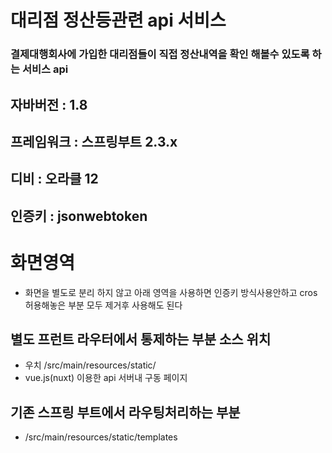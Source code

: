 ﻿# 대리점 정산등관련 api 서비스
 ### 결제대행회사에 가입한 대리점들이 직접 정산내역을 확인 해볼수 있도록 하는 서비스 api
 ## 자바버전 : 1.8 
 ## 프레임워크 : 스프링부트 2.3.x
 ## 디비 : 오라클 12
 ## 인증키 : jsonwebtoken

# 화면영역 
- 화면을 별도로 분리 하지 않고 아래 영역을 사용하면 인증키 방식사용안하고 cros 허용해놓은 부분 모두 제거후 사용해도 된다
## 별도 프런트 라우터에서 통제하는 부분 소스 위치
- 우치 /src/main/resources/static/
- vue.js(nuxt) 이용한 api 서버내 구동 페이지 

## 기존 스프링 부트에서 라우팅처리하는 부분
- /src/main/resources/static/templates

 
